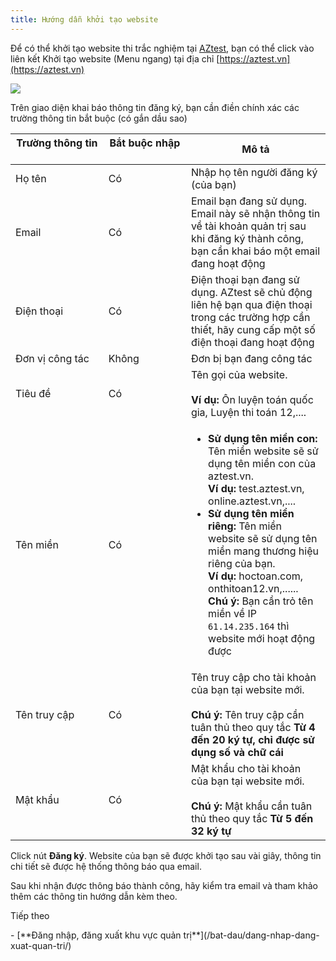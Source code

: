 ```yaml
---
title: Hướng dẫn khởi tạo website
---
```


Để có thể khởi tạo website thi trắc nghiệm tại [AZtest](https://aztest.vn), bạn có thể click vào liên kết Khởi tạo website (Menu ngang) tại địa chỉ [https://aztest.vn](https://aztest.vn)

![](/images/start/khoi-tao-website-thi-trac-nghiem.png)

Trên giao diện khai báo thông tin đăng ký, bạn cần điền chính xác các trường thông tin bắt buộc (có gắn dầu sao)

| Trường thông tin &emsp;&emsp;&emsp;&emsp;&emsp;&emsp;&emsp;&emsp; | Bắt buộc nhập &emsp;&emsp;&emsp;&emsp;&emsp;&emsp;&emsp; | Mô tả |
|------------------|---------------|-------|
| Họ tên | Có | Nhập họ tên người đăng ký (của bạn) |
| Email | Có | Email bạn đang sử dụng. Email này sẽ nhận thông tin về tài khoản quản trị sau khi đăng ký thành công, bạn cần khai báo một <span class="text-danger">email đang hoạt động</span> |
| Điện thoại | Có | Điện thoại bạn đang sử dụng. AZtest sẽ chủ động liên hệ bạn qua điện thoại trong các trường hợp cần thiết, hãy cung cấp một số điện thoại đang hoạt động |
| Đơn vị công tác | Không | Đơn bị bạn đang công tác |
| Tiêu đề | Có | Tên gọi của website. <br /><br />**Ví dụ:** Ôn luyện toán quốc gia, Luyện thi toán 12,.... |
| Tên miền | Có | <ul><li>**Sử dụng tên miền con:** Tên miền website sẽ sử dụng tên miền con của aztest.vn. <br />**Ví dụ:** test.aztest.vn, online.aztest.vn,....</li><li>**Sử dụng tên miền riêng:** Tên miền website sẽ sử dụng tên miền mang thương hiệu riêng của bạn. <br />**Ví dụ:** hoctoan.com, onthitoan12.vn,...... <br />**Chú ý:** Bạn cần trỏ tên miền về IP `61.14.235.164` thì website mới hoạt động được</li></ul> |
| Tên truy cập | Có | Tên truy cập cho tài khoản của bạn tại website mới. <br><br>**Chú ý:** Tên truy cập cần tuân thủ theo quy tắc **Từ 4 đến 20 ký tự, chỉ được sử dụng số và chữ cái** |
| Mật khẩu | Có | Mật khẩu cho tài khoản của bạn tại website mới. <br><br>**Chú ý:** Mật khẩu cần tuân thủ theo quy tắc **Từ 5 đến 32 ký tự** |

Click nút **Đăng ký**. Website của bạn sẽ được khởi tạo sau vài giây, thông tin chi tiết sẽ được hệ thống thông báo qua email.

Sau khi nhận được thông báo thành công, hãy kiểm tra email và tham khảo thêm các thông tin hướng dẫn kèm theo.

<p class="title">Tiếp theo</p>
- [**Đăng nhập, đăng xuất khu vực quản trị**](/bat-dau/dang-nhap-dang-xuat-quan-tri/)
